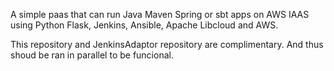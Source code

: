 A simple paas that can run Java Maven Spring or sbt apps on AWS IAAS using Python Flask, Jenkins, Ansible, Apache Libcloud and AWS.

This repository and JenkinsAdaptor repository are complimentary. And thus shoud be ran in parallel to be funcional.
